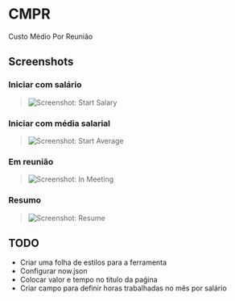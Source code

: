 # CMPR

Custo Médio Por Reunião

## Screenshots

### Iniciar com salário

> ![Screenshot: Start Salary](https://github.com/dotenorio/cmpr/blob/master/screenshots/start-salary.png)

### Iniciar com média salarial

> ![Screenshot: Start Average](https://github.com/dotenorio/cmpr/blob/master/screenshots/start-average.png)

### Em reunião

> ![Screenshot: In Meeting](https://github.com/dotenorio/cmpr/blob/master/screenshots/in-meeting.png)

### Resumo

> ![Screenshot: Resume](https://github.com/dotenorio/cmpr/blob/master/screenshots/resume.png)

## TODO

- Criar uma folha de estilos para a ferramenta
- Configurar now.json
- Colocar valor e tempo no titulo da paǵina
- Criar campo para definir horas trabalhadas no mês por salário
